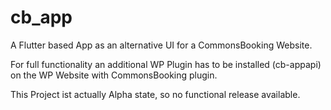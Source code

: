 # cb\_app

A Flutter based App as an alternative UI for a CommonsBooking Website.

For full functionality an additional WP Plugin has to be installed (cb-appapi) 
on the WP Website with CommonsBooking plugin.

This Project ist actually Alpha state, so no functional release available.